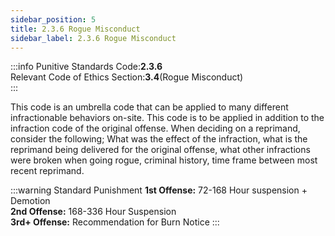 ```yaml
---
sidebar_position: 5
title: 2.3.6 Rogue Misconduct
sidebar_label: 2.3.6 Rogue Misconduct
---
```


:::info
Punitive Standards Code:<TextColor color="#E46C07">**2.3.6**</TextColor> <br />
Relevant Code of Ethics Section:<TextColor color="#21E006">**3.4**</TextColor>(Rogue Misconduct) <br />
:::

This code is an umbrella code that can be applied to many different infractionable behaviors on-site. This code is to be applied in addition to the infraction code of the original offense. When deciding on a reprimand, consider the following; What was the effect of the infraction, what is the reprimand being delivered for the original offense, what other infractions were broken when going rogue, criminal history, time frame between most recent reprimand.   

:::warning Standard Punishment
**1st Offense:** 72-168 Hour suspension + Demotion <br />
**2nd Offense:** 168-336 Hour Suspension <br />
**3rd+ Offense:** Recommendation for Burn Notice
:::